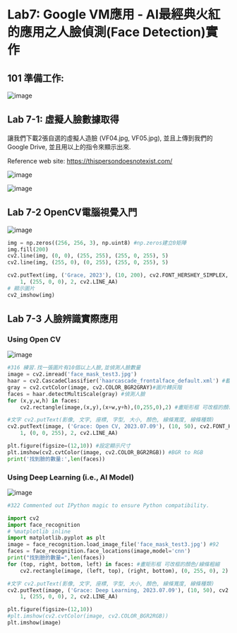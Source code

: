 # Lab7: Google VM應用 - AI最經典火紅的應用之人臉偵測(Face Detection)實作

## 101 準備工作: 

![image](https://github.com/Grace-TA/Virtualization-Spring2023/assets/89304181/cdff9261-44e0-48c4-8916-f979007369f1)

## Lab 7-1: 虛擬人臉數據取得

讓我們下載2張自選的虛擬人造臉 (VF04.jpg, VF05.jpg), 並且上傳到我們的Google Drive, 並且用以上的指令來顯示出來.

Reference web site: https://thispersondoesnotexist.com/

![image](https://github.com/Grace-TA/Virtualization-Spring2023/assets/89304181/07a9a7b5-c228-4061-b992-b2b4536c1be5)

![image](https://github.com/Grace-TA/Virtualization-Spring2023/assets/89304181/ffc8cd29-5e6f-4b52-96b8-493a9e2cc966)


## Lab 7-2 OpenCV電腦視覺入門

![image](https://github.com/Grace-TA/Virtualization-Spring2023/assets/89304181/086c6e76-a841-4bd8-b757-58e991a51e14)

```python
img = np.zeros((256, 256, 3), np.uint8) #np.zeros建立0矩陣
img.fill(200)
cv2.line(img, (0, 0), (255, 255), (255, 0, 255), 5)
cv2.line(img, (255, 0), (0, 255), (255, 0, 255), 5)

cv2.putText(img, ('Grace, 2023'), (10, 200), cv2.FONT_HERSHEY_SIMPLEX,
    1, (255, 0, 0), 2, cv2.LINE_AA)
# 顯示圖片
cv2_imshow(img)

```

## Lab 7-3 人臉辨識實際應用

### Using Open CV

![image](https://github.com/Grace-TA/Virtualization-Spring2023/assets/89304181/e4073f85-9a93-4d70-8a92-207c979f1b3e)

```python
#316 練習.找一張圖片有10個以上人臉,並偵測人臉數量
image = cv2.imread('face_mask_test3.jpg')
haar = cv2.CascadeClassifier('haarcascade_frontalface_default.xml') #載入分類器
gray = cv2.cvtColor(image, cv2.COLOR_BGR2GRAY)#圖片轉灰階
faces = haar.detectMultiScale(gray) #偵測人臉
for (x,y,w,h) in faces:
    cv2.rectangle(image,(x,y),(x+w,y+h),(0,255,0),2) #畫矩形框 可改框的顏色/線條粗細

#文字 cv2.putText(影像, 文字, 座標, 字型, 大小, 顏色, 線條寬度, 線條種類)
cv2.putText(image, ('Grace: Open CV, 2023.07.09'), (10, 50), cv2.FONT_HERSHEY_SIMPLEX,
    1, (0, 0, 255), 2, cv2.LINE_AA)

plt.figure(figsize=(12,10)) #設定顯示尺寸
plt.imshow(cv2.cvtColor(image, cv2.COLOR_BGR2RGB)) #BGR to RGB
print('找到臉的數量:',len(faces))

```

### Using Deep Learning (i.e., AI Model)

![image](https://github.com/Grace-TA/Virtualization-Spring2023/assets/89304181/7ba5fff3-5dce-4511-8788-1c6b7601ca24)

```python
#322 Commented out IPython magic to ensure Python compatibility.

import cv2
import face_recognition
# %matplotlib inline
import matplotlib.pyplot as plt
image = face_recognition.load_image_file('face_mask_test3.jpg') #92
faces = face_recognition.face_locations(image,model='cnn')
print("找到臉的數量=",len(faces))
for (top, right, bottom, left) in faces: #畫矩形框 可改框的顏色/線條粗細
    cv2.rectangle(image, (left, top), (right, bottom), (0, 255, 0), 2)

#文字 cv2.putText(影像, 文字, 座標, 字型, 大小, 顏色, 線條寬度, 線條種類)
cv2.putText(image, ('Grace: Deep Learning, 2023.07.09'), (10, 50), cv2.FONT_HERSHEY_SIMPLEX,
    1, (255, 0, 0), 2, cv2.LINE_AA)

plt.figure(figsize=(12,10))
#plt.imshow(cv2.cvtColor(image, cv2.COLOR_BGR2RGB))
plt.imshow(image)

```
